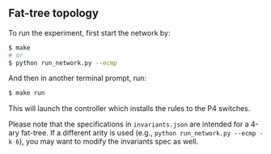 ## Fat-tree topology

To run the experiment, first start the network by:
```sh
$ make
# or
$ python run_network.py --ecmp
```

And then in another terminal prompt, run:
```sh
$ make run
```
This will launch the controller which installs the rules to the P4 switches.

Please note that the specifications in `invariants.json` are intended for a
4-ary fat-tree. If a different arity is used (e.g., `python run_network.py
--ecmp -k 6`), you may want to modify the invariants spec as well.
